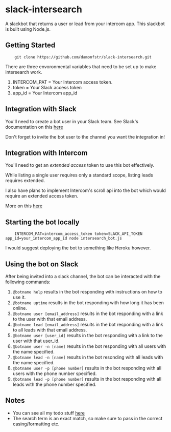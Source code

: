 # slack-intersearch
A slackbot that returns a user or lead from your intercom app. This slackbot is built using Node.js.

## Getting Started ##

```
    git clone https://github.com/damonfstr/slack-intersearch.git
```

There are three envoronmental variables that need to be set up to make intersearch work. 

1. INTERCOM_PAT = Your Intercom access token. 
2. token = Your Slack access token
3. app_id = Your Intercom app_id

## Integration with Slack ##

You'll need to create a bot user in your Slack team. See Slack's documentation on this [here](https://api.slack.com/bot-users)

Don't forget to invite the bot user to the channel you want the integration in!

## Integration with Intercom ##

You'll need to get an *extended access* token to use this bot effectively. 

While listing a single user requires only a standard scope, listing leads requires extended. 

I also have plans to implement Intercom's scroll api into the bot which would require an extended access token. 

More on this [here](https://developers.intercom.com/v2.0/docs/personal-access-tokens)

## Starting the bot locally ##

```
    INTERCOM_PAT=intercom_access_token token=SLACK_API_TOKEN app_id=your_intercom_app_id node intersearch_bot.js
```

I would suggest deploying the bot to something like Heroku however.

## Using the bot on Slack ##

After being invited into a slack channel, the bot can be interacted with the following commands:

1. `@botname help` results in the bot responding with instructions on how to use it.
2. `@botname uptime` results in the bot responding with how long it has been online.
3. `@botname user [email_address]` results in the bot responding with a link to the user with that email address.
4. `@botname lead [email_address]` results in the bot responding with a link to all leads with that email address.
5. `@botname user [user_id]` results in the bot responding with a link to the user with that user_id.
6. `@botname user -n [name]` results in the bot responding with all users with the name specified.
7. `@botname lead -n [name]` results in the bot resonding with all leads with the name specified.
8. `@botname user -p [phone number]` results in the bot responding with all users with the phone number specified.
9. `@botname lead -p [phone number]` results in the bot responding with all leads with the phone number specified.

## Notes ##
* You can see all my todo stuff [here](https://github.com/DamonFstr/slack-intersearch/projects/1)
* The search term is an exact match, so make sure to pass in the correct casing/formatting etc.
